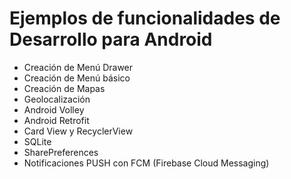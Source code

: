 <h1>Ejemplos de funcionalidades de Desarrollo para Android</h1>
	<ul>
		<li>Creación de Menú Drawer</li>
		<li>Creación de Menú básico</li>
		<li>Creación de Mapas</li>
		<li>Geolocalización</li>
		<li>Android Volley</li>
		<li>Android Retrofit</li>
		<li>Card View y RecyclerView</li>
		<li>SQLite</li>
		<li>SharePreferences</li>
		<li>Notificaciones PUSH con FCM (Firebase Cloud Messaging)</li>
	</ul>

